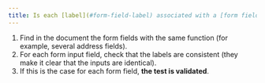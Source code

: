 ```yaml
---
title: Is each [label](#form-field-label) associated with a [form field](#form-field-label) having the same function and repeated several times in the same page [consistent](#consistent-labels)?
---
```


1. Find in the document the form fields with the same function (for example, several address fields).
2. For each form input field, check that the labels are consistent (they make it clear that the inputs are identical).
3. If this is the case for each form field, **the test is validated**.
